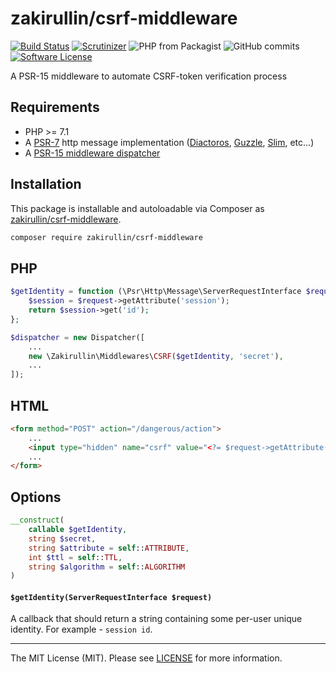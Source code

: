 # zakirullin/csrf-middleware

[![Build Status](https://img.shields.io/travis/zakirullin/csrf-middleware.svg?style=flat-square)](https://travis-ci.org/zakirullin/csrf-middleware)
[![Scrutinizer](https://img.shields.io/scrutinizer/g/zakirullin/csrf-middleware.svg?style=flat-square)](https://scrutinizer-ci.com/g/zakirullin/csrf-middleware/)
![PHP from Packagist](https://img.shields.io/packagist/php-v/zakirullin/csrf-middleware.svg?style=flat-square)
![GitHub commits](https://img.shields.io/github/commits-since/zakirullin/csrf-middleware/0.1.0.svg?style=flat-square)
[![Software License](https://img.shields.io/badge/license-MIT-brightgreen.svg?style=flat-square)](LICENSE)

A PSR-15 middleware to automate CSRF-token verification process

## Requirements

* PHP >= 7.1
* A [PSR-7](https://packagist.org/providers/psr/http-message-implementation) http message implementation ([Diactoros](https://github.com/zendframework/zend-diactoros), [Guzzle](https://github.com/guzzle/psr7), [Slim](https://github.com/slimphp/Slim), etc...)
* A [PSR-15 middleware dispatcher](https://github.com/middlewares/awesome-psr15-middlewares#dispatcher)

## Installation

This package is installable and autoloadable via Composer as [zakirullin/csrf-middleware](https://packagist.org/packages/zakirullin/csrf-middleware).

```sh
composer require zakirullin/csrf-middleware 
```

## PHP

```php
$getIdentity = function (\Psr\Http\Message\ServerRequestInterface $request) {
    $session = $request->getAttribute('session');
    return $session->get('id');
};

$dispatcher = new Dispatcher([
    ...
    new \Zakirullin\Middlewares\CSRF($getIdentity, 'secret'),
    ...
]);
```

## HTML

```html
<form method="POST" action="/dangerous/action">
    ...
    <input type="hidden" name="csrf" value="<?= $request->getAttribute('csrf') ?>">
    ...
</form>
```

## Options

```php 
__construct(
    callable $getIdentity,
    string $secret,
    string $attribute = self::ATTRIBUTE,
    int $ttl = self::TTL,
    string $algorithm = self::ALGORITHM
)
```

#### `$getIdentity(ServerRequestInterface $request)`

A callback that should return a string containing some per-user unique identity. For example - `session id`.

---

The MIT License (MIT). Please see [LICENSE](LICENSE) for more information.
